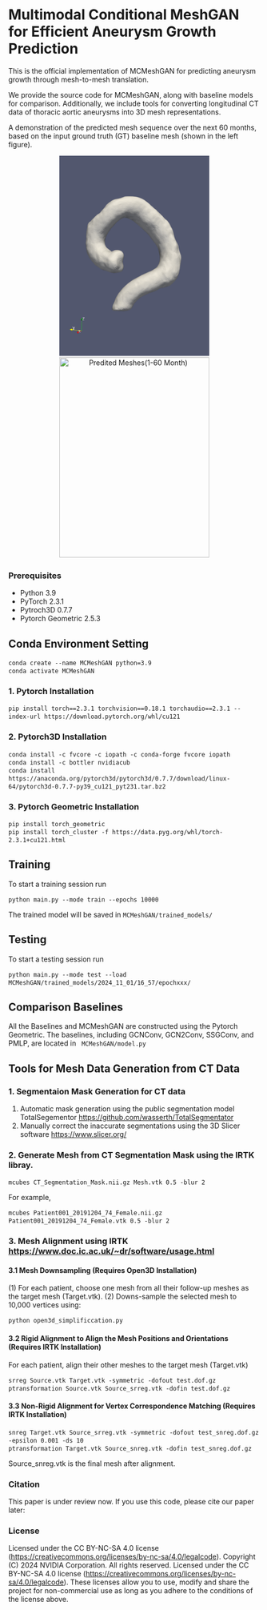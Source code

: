 # Multimodal Conditional MeshGAN for Efficient Aneurysm Growth Prediction

This is the official implementation of MCMeshGAN for predicting aneurysm growth through mesh-to-mesh translation.

We provide the source code for MCMeshGAN, along with baseline models for comparison. Additionally, we include tools for converting longitudinal CT data of thoracic aortic aneurysms into 3D mesh representations.

A demonstration of the predicted mesh sequence over the next 60 months, based on the input ground truth (GT) baseline mesh (shown in the left figure).
<div align=center>
<img src="GT Baseline.png" width="300" height="400"/>   <img src="PreidictedGif.gif" title="Predited Meshes(1-60 Month)" width="300" height="400"/></div>


### Prerequisites

* Python 3.9
* PyTorch 2.3.1
* Pytroch3D 0.7.7
* Pytorch Geometric 2.5.3

## Conda Environment Setting
```
conda create --name MCMeshGAN python=3.9
conda activate MCMeshGAN
```
### 1. Pytorch Installation
```
pip install torch==2.3.1 torchvision==0.18.1 torchaudio==2.3.1 --index-url https://download.pytorch.org/whl/cu121
```
### 2. Pytorch3D Installation
```
conda install -c fvcore -c iopath -c conda-forge fvcore iopath
conda install -c bottler nvidiacub
conda install https://anaconda.org/pytorch3d/pytorch3d/0.7.7/download/linux-64/pytorch3d-0.7.7-py39_cu121_pyt231.tar.bz2
```
### 3. Pytorch Geometric Installation
```
pip install torch_geometric
pip install torch_cluster -f https://data.pyg.org/whl/torch-2.3.1+cu121.html
```

## Training
To start a training session run
``` 
python main.py --mode train --epochs 10000
```
The trained model will be saved in ```MCMeshGAN/trained_models/```
## Testing
To start a testing session run
``` 
python main.py --mode test --load MCMeshGAN/trained_models/2024_11_01/16_57/epochxxx/
```

## Comparison Baselines
All the Baselines and MCMeshGAN are constructed using the Pytorch Geometric.
The baselines, including GCNConv, GCN2Conv, SSGConv, and PMLP, are located in ``` MCMeshGAN/model.py``` 

## Tools for Mesh Data Generation from CT Data
### 1. Segmentaion Mask Generation for CT data 
1. Automatic mask generation using the public segmentation model TotalSegementor https://github.com/wasserth/TotalSegmentator
2. Manually correct the inaccurate segmentations using the 3D Slicer software https://www.slicer.org/

### 2. Generate Mesh from CT Segmentation Mask using the IRTK libray.

```
mcubes CT_Segmentation_Mask.nii.gz Mesh.vtk 0.5 -blur 2
```
For example,
```
mcubes Patient001_20191204_74_Female.nii.gz Patient001_20191204_74_Female.vtk 0.5 -blur 2
```
### 3. Mesh Alignment using IRTK https://www.doc.ic.ac.uk/~dr/software/usage.html
#### 3.1 Mesh Downsampling (Requires Open3D Installation)
(1) For each patient, choose one mesh from all their follow-up meshes as the target mesh (Target.vtk).
(2) Downs-sample the selected mesh to 10,000 vertices using:
```
python open3d_simplificcation.py
```
#### 3.2 Rigid Alignment to Align the Mesh Positions and Orientations (Requires IRTK Installation)
For each patient, align their other meshes to the target mesh (Target.vtk)
```
srreg Source.vtk Target.vtk -symmetric -dofout test.dof.gz
ptransformation Source.vtk Source_srreg.vtk -dofin test.dof.gz
```
#### 3.3 Non-Rigid Alignment for Vertex Correspondence Matching (Requires IRTK Installation)
```
snreg Target.vtk Source_srreg.vtk -symmetric -dofout test_snreg.dof.gz -epsilon 0.001 -ds 10
ptransformation Target.vtk Source_snreg.vtk -dofin test_snreg.dof.gz
```
Source_snreg.vtk is the final mesh after alignment.


### Citation

This paper is under review now. If you use this code, please cite our paper later:


### License

Licensed under the CC BY-NC-SA 4.0 license (https://creativecommons.org/licenses/by-nc-sa/4.0/legalcode).
Copyright (C) 2024 NVIDIA Corporation.  All rights reserved.
Licensed under the CC BY-NC-SA 4.0 license (https://creativecommons.org/licenses/by-nc-sa/4.0/legalcode).
These licenses allow you to use, modify and share the project for non-commercial use as long as you adhere to the conditions of the license above.
